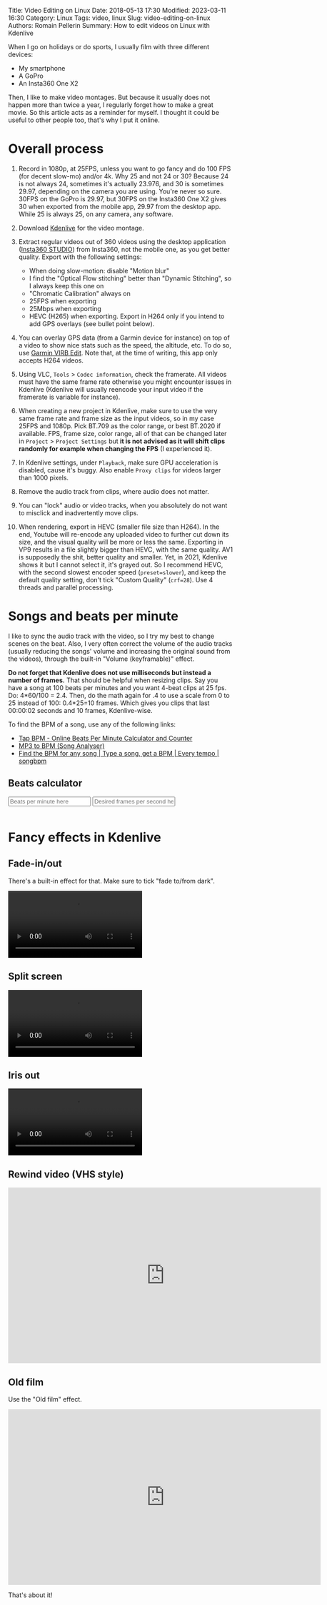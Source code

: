 Title: Video Editing on Linux
Date: 2018-05-13 17:30
Modified: 2023-03-11 16:30
Category: Linux
Tags: video, linux
Slug: video-editing-on-linux
Authors: Romain Pellerin
Summary: How to edit videos on Linux with Kdenlive

When I go on holidays or do sports, I usually film with three different devices:

- My smartphone
- A GoPro
- An Insta360 One X2

Then, I like to make video montages. But because it usually does not happen more than twice a year, I regularly forget how to make a great movie. So this article acts as a reminder for myself. I thought it could be useful to other people too, that's why I put it online.

# Overall process

1. Record in 1080p, at 25FPS, unless you want to go fancy and do 100 FPS (for decent slow-mo) and/or 4k. Why 25 and not 24 or 30? Because 24 is not always 24, sometimes it's actually 23.976, and 30 is sometimes 29.97, depending on the camera you are using. You're never so sure. 30FPS on the GoPro is 29.97, but 30FPS on the Insta360 One X2 gives 30 when exported from the mobile app, 29.97 from the desktop app. While 25 is always 25, on any camera, any software.
1. Download [Kdenlive](https://kdenlive.org/en/download/) for the video montage.
1. Extract regular videos out of 360 videos using the desktop application ([Insta360 STUDIO](https://www.insta360.com/download/insta360-onex2)) from Insta360, not the mobile one, as you get better quality. Export with the following settings:

   - When doing slow-motion: disable "Motion blur"
   - I find the "Optical Flow stitching" better than "Dynamic Stitching", so I always keep this one on
   - "Chromatic Calibration" always on
   - 25FPS when exporting
   - 25Mbps when exporting
   - HEVC (H265) when exporting. Export in H264 only if you intend to add GPS overlays (see bullet point below).

1. You can overlay GPS data (from a Garmin device for instance) on top of a video to show nice stats such as the speed, the altitude, etc. To do so, use [Garmin VIRB Edit](https://www.garmin.com/en-US/p/573412). Note that, at the time of writing, this app only accepts H264 videos.
1. Using VLC, `Tools` > `Codec information`, check the framerate. All videos must have the same frame rate otherwise you might encounter issues in Kdenlive (Kdenlive will usually reencode your input video if the framerate is variable for instance).
1. When creating a new project in Kdenlive, make sure to use the very same frame rate and frame size as the input videos, so in my case 25FPS and 1080p. Pick BT.709 as the color range, or best BT.2020 if available. FPS, frame size, color range, all of that can be changed later in `Project` > `Project Settings` but **it is not advised as it will shift clips randomly for example when changing the FPS** (I experienced it).
1. In Kdenlive settings, under `Playback`, make sure GPU acceleration is disabled, cause it's buggy. Also enable `Proxy clips` for videos larger than 1000 pixels.
1. Remove the audio track from clips, where audio does not matter.
1. You can "lock" audio or video tracks, when you absolutely do not want to misclick and inadvertently move clips.
1. When rendering, export in HEVC (smaller file size than H264). In the end, Youtube will re-encode any uploaded video to further cut down its size, and the visual quality will be more or less the same. Exporting in VP9 results in a file slightly bigger than HEVC, with the same quality. AV1 is supposedly the shit, better quality and smaller. Yet, in 2021, Kdenlive shows it but I cannot select it, it's grayed out. So I recommend HEVC, with the second slowest encoder speed (`preset=slower`), and keep the default quality setting, don't tick "Custom Quality" (`crf=28`). Use 4 threads and parallel processing.

# Songs and beats per minute

I like to sync the audio track with the video, so I try my best to change scenes on the beat. Also, I very often correct the volume of the audio tracks (usually reducing the songs' volume and increasing the original sound from the videos), through the built-in "Volume (keyframable)" effect.

**Do not forget that Kdenlive does not use milliseconds but instead a number of frames.** That should be helpful when resizing clips. Say you have a song at 100 beats per minutes and you want 4-beat clips at 25 fps. Do: 4\*60/100 = 2.4. Then, do the math again for .4 to use a scale from 0 to 25 instead of 100: 0.4\*25=10 frames. Which gives you clips that last 00:00:02 seconds and 10 frames, Kdenlive-wise.

To find the BPM of a song, use any of the following links:

- [Tap BPM - Online Beats Per Minute Calculator and Counter](http://www.beatsperminuteonline.com/)
- [MP3 to BPM (Song Analyser)](https://getsongbpm.com/tools/audio)
- [Find the BPM for any song | Type a song, get a BPM | Every tempo | songbpm](https://songbpm.com/)

## Beats calculator

<input type="text" id="beats" placeholder="Beats per minute here"/>
<input type="text" id="fps" placeholder="Desired frames per second here"/>
<pre id="results"></pre>
<script>
    let BEATS = [1,2,3,4,6,8]
    const inputBeats = document.querySelector('input#beats')
    const inputFps = document.querySelector('input#fps')
    function inputChange() {
        const value = inputBeats.value
        const fps = inputFps.value
        if (!value || isNaN(value) || !fps || isNaN(fps)) return
        const pre = document.getElementById('results')
        pre.innerHTML = ""
        BEATS = [...new Array(+value)].map(function(_,i) { return i })
        const result = BEATS.concat(value).filter(function(beat) { return beat > 0 }).map(function(beat) {
            let tempResult = (beat*60)/value
            const regex = tempResult.toString().match(/^(\d+\.)(\d+)$/)
            if (regex) {
                const integer = regex[1]
                const floating = (parseFloat("0." + regex[2], 10)*100*fps)/100
                tempResult = `${parseInt(integer, 10)} seconds and ${Math.round(floating)} frames`
            }
            else {
                tempResult = `${tempResult} seconds and 0 frames`
            }
            pre.innerHTML += "- " + beat + " beats = " + tempResult + "\n"
        })
    }
    inputBeats.oninput=inputChange
    inputFps.oninput=inputChange
    if (inputBeats.value || inputFps.value) {
        inputChange()
    }
</script>

# Fancy effects in Kdenlive

## Fade-in/out

There's a built-in effect for that. Make sure to tick "fade to/from dark".

<video autoplay loop controls>
    <source src="./videos/kdenlive/fade-out.mp4" type="video/mp4">
</video>

## Split screen

<video autoplay loop controls>
    <source src="./videos/kdenlive/split-screen.mp4" type="video/mp4">
</video>

## Iris out

<video autoplay loop controls>
    <source src="./videos/kdenlive/fade-out.mp4" type="video/mp4">
</video>

## Rewind video (VHS style)

<iframe width="700" height="394" src="https://www.youtube-nocookie.com/embed/MnErqP9iIWU?rel=0" frameborder="0" allowfullscreen></iframe>

## Old film

Use the "Old film" effect.

<iframe width="700" height="394" src="https://www.youtube-nocookie.com/embed/qoly_IIyqyI?rel=0" frameborder="0" allowfullscreen></iframe>

That's about it!
